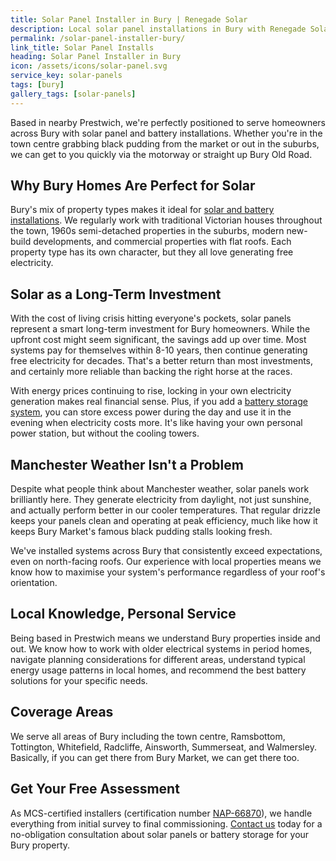 ```yaml
---
title: Solar Panel Installer in Bury | Renegade Solar
description: Local solar panel installations in Bury with Renegade Solar. MCS certified specialists serving Bury from our Prestwich base.
permalink: /solar-panel-installer-bury/
link_title: Solar Panel Installs
heading: Solar Panel Installer in Bury
icon: /assets/icons/solar-panel.svg
service_key: solar-panels
tags: [bury]
gallery_tags: [solar-panels]
---
```


Based in nearby Prestwich, we're perfectly positioned to serve homeowners across Bury with solar panel and battery installations. Whether you're in the town centre grabbing black pudding from the market or out in the suburbs, we can get to you quickly via the motorway or straight up Bury Old Road.

## Why Bury Homes Are Perfect for Solar

Bury's mix of property types makes it ideal for [solar and battery installations](/services/solar-and-battery-installations/). We regularly work with traditional Victorian houses throughout the town, 1960s semi-detached properties in the suburbs, modern new-build developments, and commercial properties with flat roofs. Each property type has its own character, but they all love generating free electricity.

## Solar as a Long-Term Investment

With the cost of living crisis hitting everyone's pockets, solar panels represent a smart long-term investment for Bury homeowners. While the upfront cost might seem significant, the savings add up over time. Most systems pay for themselves within 8-10 years, then continue generating free electricity for decades. That's a better return than most investments, and certainly more reliable than backing the right horse at the races.

With energy prices continuing to rise, locking in your own electricity generation makes real financial sense. Plus, if you add a [battery storage system](/services/home-battery-installations/), you can store excess power during the day and use it in the evening when electricity costs more. It's like having your own personal power station, but without the cooling towers.

## Manchester Weather Isn't a Problem

Despite what people think about Manchester weather, solar panels work brilliantly here. They generate electricity from daylight, not just sunshine, and actually perform better in our cooler temperatures. That regular drizzle keeps your panels clean and operating at peak efficiency, much like how it keeps Bury Market's famous black pudding stalls looking fresh.

We've installed systems across Bury that consistently exceed expectations, even on north-facing roofs. Our experience with local properties means we know how to maximise your system's performance regardless of your roof's orientation.

## Local Knowledge, Personal Service

Being based in Prestwich means we understand Bury properties inside and out. We know how to work with older electrical systems in period homes, navigate planning considerations for different areas, understand typical energy usage patterns in local homes, and recommend the best battery solutions for your specific needs.

## Coverage Areas

We serve all areas of Bury including the town centre, Ramsbottom, Tottington, Whitefield, Radcliffe, Ainsworth, Summerseat, and Walmersley. Basically, if you can get there from Bury Market, we can get there too.

## Get Your Free Assessment

As MCS-certified installers (certification number [NAP-66870](https://mcscertified.com/find-an-installer/)), we handle everything from initial survey to final commissioning. [Contact us](/contact/) today for a no-obligation consultation about solar panels or battery storage for your Bury property.
